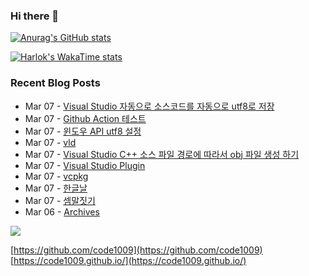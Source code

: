 ### Hi there 👋

[![Anurag's GitHub stats](https://github-readme-stats.vercel.app/api?username=code1009)](https://github.com/anuraghazra/github-readme-stats)

[![Harlok's WakaTime stats](https://github-readme-stats.vercel.app/api/wakatime?username=code1009)](https://github.com/anuraghazra/github-readme-stats)

### Recent Blog Posts
<!-- feed start -->
- Mar 07 - [Visual Studio 자동으로 소스코드를 자동으로 utf8로 저장](https://code1009.github.io/p/visual-studio-%EC%9E%90%EB%8F%99%EC%9C%BC%EB%A1%9C-%EC%86%8C%EC%8A%A4%EC%BD%94%EB%93%9C%EB%A5%BC-%EC%9E%90%EB%8F%99%EC%9C%BC%EB%A1%9C-utf8%EB%A1%9C-%EC%A0%80%EC%9E%A5/)
- Mar 07 - [Github Action 테스트](https://code1009.github.io/p/github-action-%ED%85%8C%EC%8A%A4%ED%8A%B8/)
- Mar 07 - [윈도우 API utf8 설정](https://code1009.github.io/p/%EC%9C%88%EB%8F%84%EC%9A%B0-api-utf8-%EC%84%A4%EC%A0%95/)
- Mar 07 - [vld](https://code1009.github.io/p/vld/)
- Mar 07 - [Visual Studio C++ 소스 파일 경로에 따라서 obj 파일 생성 하기](https://code1009.github.io/p/visual-studio-c-%EC%86%8C%EC%8A%A4-%ED%8C%8C%EC%9D%BC-%EA%B2%BD%EB%A1%9C%EC%97%90-%EB%94%B0%EB%9D%BC%EC%84%9C-obj-%ED%8C%8C%EC%9D%BC-%EC%83%9D%EC%84%B1-%ED%95%98%EA%B8%B0/)
- Mar 07 - [Visual Studio Plugin](https://code1009.github.io/p/visual-studio-plugin/)
- Mar 07 - [vcpkg](https://code1009.github.io/p/vcpkg/)
- Mar 07 - [한글날](https://code1009.github.io/p/%ED%95%9C%EA%B8%80%EB%82%A0/)
- Mar 07 - [셈말짓기](https://code1009.github.io/p/%EC%85%88%EB%A7%90%EC%A7%93%EA%B8%B0/)
- Mar 06 - [Archives](https://code1009.github.io/archives/)
<!-- feed end -->

<!-- GitHub Profile Views Counter -->
![](https://avatars.githubusercontent.com/u/9472495?s=400&u=2df04e1c78d875ea822f513017663edec6e366e3&v=4)

<!-- SNS Links -->
[https://github.com/code1009](https://github.com/code1009)  
[https://code1009.github.io/](https://code1009.github.io/)  

<!--
**code1009/code1009** is a ✨ _special_ ✨ repository because its `README.md` (this file) appears on your GitHub profile.

Here are some ideas to get you started:

- 🔭 I’m currently working on ...
- 🌱 I’m currently learning ...
- 👯 I’m looking to collaborate on ...
- 🤔 I’m looking for help with ...
- 💬 Ask me about ...
- 📫 How to reach me: ...
- 😄 Pronouns: ...
- ⚡ Fun fact: ...
-->
